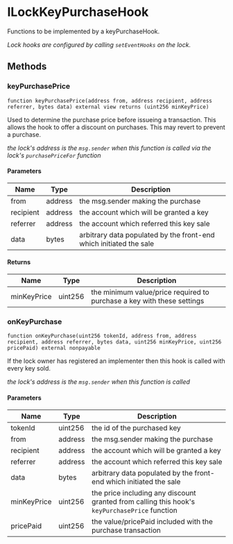 # ILockKeyPurchaseHook

Functions to be implemented by a keyPurchaseHook.

_Lock hooks are configured by calling `setEventHooks` on the lock._

## Methods

### keyPurchasePrice

```solidity
function keyPurchasePrice(address from, address recipient, address referrer, bytes data) external view returns (uint256 minKeyPrice)
```

Used to determine the purchase price before issueing a transaction. This allows the hook to offer a discount on purchases. This may revert to prevent a purchase.

_the lock&#39;s address is the `msg.sender` when this function is called via the lock&#39;s `purchasePriceFor` function_

#### Parameters

| Name      | Type    | Description                                                        |
| --------- | ------- | ------------------------------------------------------------------ |
| from      | address | the msg.sender making the purchase                                 |
| recipient | address | the account which will be granted a key                            |
| referrer  | address | the account which referred this key sale                           |
| data      | bytes   | arbitrary data populated by the front-end which initiated the sale |

#### Returns

| Name        | Type    | Description                                                            |
| ----------- | ------- | ---------------------------------------------------------------------- |
| minKeyPrice | uint256 | the minimum value/price required to purchase a key with these settings |

### onKeyPurchase

```solidity
function onKeyPurchase(uint256 tokenId, address from, address recipient, address referrer, bytes data, uint256 minKeyPrice, uint256 pricePaid) external nonpayable
```

If the lock owner has registered an implementer then this hook is called with every key sold.

_the lock&#39;s address is the `msg.sender` when this function is called_

#### Parameters

| Name        | Type    | Description                                                                                       |
| ----------- | ------- | ------------------------------------------------------------------------------------------------- |
| tokenId     | uint256 | the id of the purchased key                                                                       |
| from        | address | the msg.sender making the purchase                                                                |
| recipient   | address | the account which will be granted a key                                                           |
| referrer    | address | the account which referred this key sale                                                          |
| data        | bytes   | arbitrary data populated by the front-end which initiated the sale                                |
| minKeyPrice | uint256 | the price including any discount granted from calling this hook&#39;s `keyPurchasePrice` function |
| pricePaid   | uint256 | the value/pricePaid included with the purchase transaction                                        |
